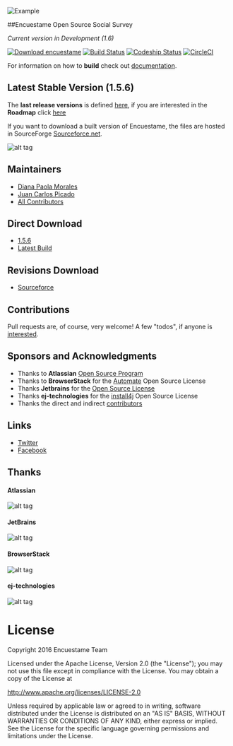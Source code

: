 ![Example](http://encuestame.org/logos/horizontal/enuestame_horizontal_small_alpha.png)

##Encuestame Open Source Social Survey

*Current version in Development (1.6)*

[![Download encuestame](https://img.shields.io/sourceforge/dw/encuestame.svg)](https://sourceforge.net/projects/encuestame/files/latest/download)
[![Build Status](https://travis-ci.org/encuestame/encuestame.svg?branch=master)](https://travis-ci.org/encuestame/encuestame)
[![Codeship Status](https://www.codeship.io/projects/8538ea80-0137-0131-7612-4e2d0a4396c2/status)](https://www.codeship.io/)
[![CircleCI](https://circleci.com/gh/encuestame/encuestame/tree/1.6-dev.svg?style=svg)](https://circleci.com/gh/encuestame/encuestame/tree/1.6-dev)

For information on how to **build** check out [documentation](https://github.com/encuestame/encuestame/wiki).

## Latest Stable Version (1.5.6)

The **last release versions** is defined [here](https://github.com/encuestame/encuestame/releases), if you are interested in the **Roadmap** click [here](https://github.com/encuestame/encuestame/projects/1)

If you want to download a built version of Encuestame, the files are hosted in SourceForge [Sourceforce.net](http://sourceforge.net/projects/encuestame/files/).

![alt tag](http://www.encuestame.org/screenshots/widgets.jpg)

## Maintainers
* [Diana Paola Morales](http://at.linkedin.com/in/dianmorales/)
* [Juan Carlos Picado](http://www.jotadeveloper.me)
* [All Contributors](https://github.com/encuestame/encuestame/graphs/contributors)

## Direct Download
* [1.5.6](https://sourceforge.net/projects/encuestame/files/latest/download?source=files)
* [Latest Build](http://encuestame.org/build/browse/ENME-PRO/latestSuccessful/artifact/shared/encuestame.war/encuestame.war)

## Revisions Download

* [Sourceforce](http://sourceforge.net/projects/encuestame/?source=directory)

## Contributions
Pull requests are, of course, very welcome! A few "todos", if anyone is [interested](http://www.encuestame.org/wiki/display/DEVELOPMENT/Commiters+Guidelines).

## Sponsors and Acknowledgments
* Thanks to **Atlassian** [Open Source Program](http://www.atlassian.com/)
* Thanks to **BrowserStack** for the [Automate](https://www.browserstack.com/pricing) Open Source License
* Thanks **Jetbrains** for the [Open Source License](http://www.jetbrains.com/idea/buy/choose_edition.jsp?license=OPEN_SOURCE)
* Thanks **ej-technologies** for the [install4j](https://www.ej-technologies.com/products/install4j/overview.html) Open Source License
* Thanks the direct and indirect [contributors](https://github.com/encuestame/encuestame/graphs/contributors)


## Links
* [Twitter](http://www.twitter.com/encuestame)
* [Facebook](https://www.facebook.com/encuestame)

## Thanks

#### Atlassian

![alt tag](http://encuestame.org/images/sponsors/atlassian/atlassian-rgb-navy-small.png)

#### JetBrains
![alt tag](http://encuestame.org/images/sponsors/jetbrains/logo_jetbrains.png)

#### BrowserStack
![alt tag](http://encuestame.org/images/sponsors/browserstack/browserstack.jpg)

#### ej-technologies
![alt tag](http://encuestame.org/images/sponsors/install4j/install4j_medium.png)


# License

Copyright 2016 Encuestame Team

Licensed under the Apache License, Version 2.0 (the "License");
you may not use this file except in compliance with the License.
You may obtain a copy of the License at

   http://www.apache.org/licenses/LICENSE-2.0

Unless required by applicable law or agreed to in writing, software
distributed under the License is distributed on an "AS IS" BASIS,
WITHOUT WARRANTIES OR CONDITIONS OF ANY KIND, either express or implied.
See the License for the specific language governing permissions and
limitations under the License.
